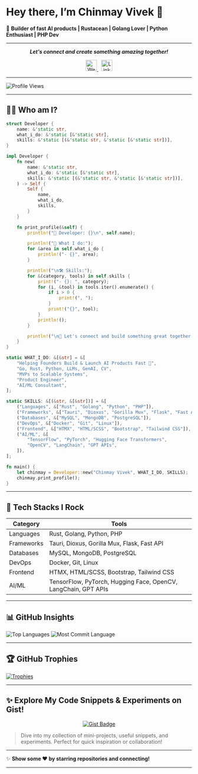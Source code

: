 # Hey there, I’m Chinmay Vivek 👋

🚀 **Builder of fast AI products | Rustacean | Golang Lover | Python Enthusiast | PHP Dev**

---

<p align="center">
  <i><b>Let's connect and create something amazing together!</b></i>
</p>

<p align="center">
  <a href="https://www.chinmayvivek.com/" target="_blank" rel="noopener">
    <img height="30" src="https://img.shields.io/badge/Website-036be4.svg?style=for-the-badge&logo=googlechrome&logoColor=white" alt="Website"/>
  </a>
  &nbsp;
  <a href="https://www.linkedin.com/in/chinmayvivek/" target="_blank" rel="noopener">
    <img height="30" src="https://img.shields.io/badge/LinkedIn-blue.svg?style=for-the-badge&logo=linkedin&logoColor=white" alt="LinkedIn"/>
  </a>
</p>

---

![Profile Views](https://komarev.com/ghpvc/?username=ChinmayVivek&style=for-the-badge)

---

## 👨‍💻 Who am I?

```rust
struct Developer {
    name: &'static str,
    what_i_do: &'static [&'static str],
    skills: &'static [(&'static str, &'static [&'static str])],
}

impl Developer {
    fn new(
        name: &'static str,
        what_i_do: &'static [&'static str],
        skills: &'static [(&'static str, &'static [&'static str])],
    ) -> Self {
        Self {
            name,
            what_i_do,
            skills,
        }
    }

    fn print_profile(&self) {
        println!("👤 Developer: {}\n", self.name);

        println!("🎯 What I do:");
        for &area in self.what_i_do {
            println!("- {}", area);
        }

        println!("\n🛠️ Skills:");
        for &(category, tools) in self.skills {
            print!("- {}: ", category);
            for (i, &tool) in tools.iter().enumerate() {
                if i > 0 {
                    print!(", ");
                }
                print!("{}", tool);
            }
            println!();
        }

        println!("\n🤝 Let's connect and build something great together!");
    }
}

static WHAT_I_DO: &[&str] = &[
    "Helping Founders Build & Launch AI Products Fast 🚀",
    "Go, Rust, Python, LLMs, GenAI, CV",
    "MVPs to Scalable Systems",
    "Product Engineer",
    "AI/ML Consultant",
];

static SKILLS: &[(&str, &[&str])] = &[
    ("Languages", &["Rust", "Golang", "Python", "PHP"]),
    ("Frameworks", &["Tauri", "Dioxus", "Gorilla Mux", "Flask", "Fast API"]),
    ("Databases", &["MySQL", "MongoDB", "PostgreSQL"]),
    ("DevOps", &["Docker", "Git", "Linux"]),
    ("Frontend", &["HTMX", "HTML/SCSS", "Bootstrap", "Tailwind CSS"]),
    ("AI/ML", &[
        "TensorFlow", "PyTorch", "Hugging Face Transformers",
        "OpenCV", "LangChain", "GPT APIs",
    ]),
];

fn main() {
    let chinmay = Developer::new("Chinmay Vivek", WHAT_I_DO, SKILLS);
    chinmay.print_profile();
}


```

---

## 🚀 Tech Stacks I Rock

| Category   | Tools                                                          |
| ---------- | -------------------------------------------------------------- |
| Languages  | Rust, Golang, Python, PHP                                      |
| Frameworks | Tauri, Dioxus, Gorilla Mux, Flask, Fast API                    |
| Databases  | MySQL, MongoDB, PostgreSQL                                     |
| DevOps     | Docker, Git, Linux                                             |
| Frontend   | HTMX, HTML/SCSS, Bootstrap, Tailwind CSS                       |
| AI/ML      | TensorFlow, PyTorch, Hugging Face, OpenCV, LangChain, GPT APIs |

---

## 📊 GitHub Insights

![Top Languages](https://github-profile-summary-cards.vercel.app/api/cards/repos-per-language?username=ChinmayVivek\&theme=onedark)
![Most Commit Language](https://github-profile-summary-cards.vercel.app/api/cards/most-commit-language?username=ChinmayVivek\&theme=onedark)

---

## 🏆 GitHub Trophies

<p align="left">
  <a href="https://github.com/ryo-ma/github-profile-trophy">
    <img src="https://github-profile-trophy.vercel.app/?username=ChinmayVivek&theme=onedark" alt="Trophies" />
  </a>
</p>

---

## ✨ Explore My Code Snippets & Experiments on Gist!

<p align="center">
  <a href="https://gist.github.com/CHINMAYVIVEK" target="_blank" rel="noopener noreferrer">
    <img src="https://img.shields.io/badge/Explore-Gists-blue?style=for-the-badge&logo=github" alt="Gist Badge"/>
  </a>
</p>

> Dive into my collection of mini-projects, useful snippets, and experiments. Perfect for quick inspiration or collaboration!

---

✨ **Show some ❤️ by starring repositories and connecting!**

---
